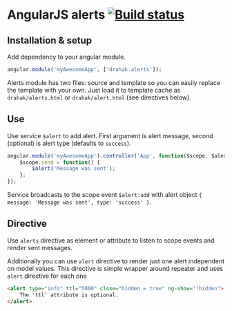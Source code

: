 AngularJS alerts [![Build status](https://api.travis-ci.org/drahak/angular-alerts.png)](https://travis-ci.org/drahak/angular-alerts)
================

Installation & setup
--------------------
Add dependency to your angular module.

```js
angular.module('myAwesomeApp', ['drahak.alerts']);
```

Alerts module has two files: source and template so you can easily replace the template with your own. Just load it to template cache as `drahak/alerts.html` or `drahak/alert.html` (see directives below).

Use
---
Use service `$alert` to add alert. First argument is alert message, second (optional) is alert type (defaults to `success`).

```js
angular.module('myAwesomeApp').controller('App', function($scope, $alert) {
    $scope.send = function() {
        $alert('Message was sent');
    };
});
```

Service broadcasts to the scope event `$alert:add` with alert object `{ message: 'Message was sent', type: 'success' }`.

Directive
---------
Use `alerts` directive as element or attribute to listen to scope events and render sent messages.

Additionally you can use `alert` directive to render just one alert independent on model values. This directive is simple wrapper around repeater and uses `alert` directive for each one

```html
<alert type="info" ttl="5000" close="hidden = true" ng-show="!hidden">
    The 'ttl' attribute is optional.
</alert>
```